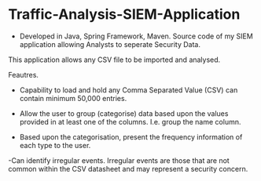 # Traffic-Analysis-SIEM-Application
- Developed in Java, Spring Framework, Maven.
Source code of my SIEM application allowing Analysts to seperate Security Data.

This application allows any CSV file to be imported and analysed.

Feautres.

- Capability to load and hold any Comma Separated Value (CSV) can contain minimum 50,000 entries.

- Allow the user to group (categorise) data based upon the values provided in at least one of the
columns. I.e. group the name column.

- Based upon the categorisation, present the frequency information of each type to the user.

-Can identify irregular events. Irregular events are those that are not common within the CSV datasheet and may represent a security concern. 
